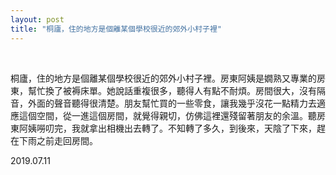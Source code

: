 ```yaml
---
layout: post
title: "桐廬，住的地方是個離某個學校很近的郊外小村子裡"
---
```


  
&nbsp;
&nbsp;


桐廬，住的地方是個離某個學校很近的郊外小村子裡。房東阿姨是嫺熟又專業的房東，幫忙換了被褥床單。她說話重複很多，聽得人有點不耐煩。房間很大，沒有隔音，外面的聲音聽得很清楚。朋友幫忙買的一些零食，讓我幾乎沒花一點精力去適應這個空間，從一進這個房間，就覺得親切，仿佛這裡還殘留著朋友的余溫。聽房東阿姨嘮叨完，我就拿出相機出去轉了。不知轉了多久，到後來，天陰了下來，趕在下雨之前走回房間。

2019.07.11